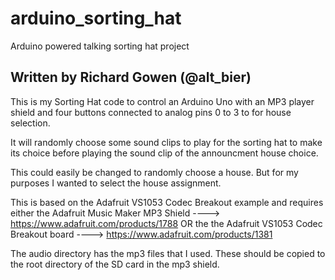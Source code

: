 # arduino_sorting_hat
Arduino powered talking sorting hat project

## Written by Richard Gowen (@alt_bier)
  
This is my Sorting Hat code to control an Arduino Uno
with an MP3 player shield and four buttons connected to
analog pins 0 to 3 to for house selection.

It will randomly choose some sound clips to play for
the sorting hat to make its choice before playing the
sound clip of the announcment house choice.

This could easily be changed to randomly choose a house.
But for my purposes I wanted to select the house assignment.

This is based on the Adafruit VS1053 Codec Breakout example
and requires either the Adafruit Music Maker MP3 Shield
----> https://www.adafruit.com/products/1788
OR the the Adafruit VS1053 Codec Breakout board
----> https://www.adafruit.com/products/1381

The audio directory has the mp3 files that I used.
These should be copied to the root directory 
of the SD card in the mp3 shield.

